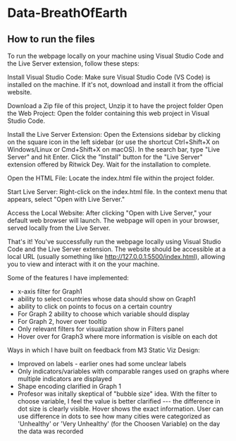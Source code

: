 # Data-BreathOfEarth
## How to run the files

To run the webpage locally on your machine using Visual Studio Code and the Live Server extension, follow these steps:

Install Visual Studio Code: Make sure Visual Studio Code (VS Code) is installed on the machine. If it's not, download and install it from the official website.

Download a Zip file of this project, Unzip it to have the project folder
Open the Web Project: Open the folder containing this web project in Visual Studio Code.

Install the Live Server Extension:
Open the Extensions sidebar by clicking on the square icon in the left sidebar (or use the shortcut Ctrl+Shift+X on Windows/Linux or Cmd+Shift+X on macOS).
In the search bar, type "Live Server" and hit Enter.
Click the "Install" button for the "Live Server" extension offered by Ritwick Dey.
Wait for the installation to complete.

Open the HTML File:
Locate the index.html file within the project folder.

Start Live Server:
Right-click on the index.html file.
In the context menu that appears, select "Open with Live Server."

Access the Local Website:
After clicking "Open with Live Server," your default web browser will launch.
The webpage will open in your browser, served locally from the Live Server.

That's it! You've successfully run the webpage locally using Visual Studio Code and the Live Server extension. The website should be accessible at a local URL (usually something like http://127.0.0.1:5500/index.html), allowing you to view and interact with it on the your machine.



Some of the features I have implemented:
- x-axis filter for Graph1
- ability to select countries whose data should show on Graph1
- ability to click on points to focus on a certain country
- For Graph 2 ability to choose which variable should display
- For Graph 2, hover over tooltip
- Only relevant filters for visualization show in Filters panel
- Hover over for Graph3 where more information is visible on each dot


Ways in which I have built on feedback from M3 Static Viz Design:
- Improved on labels - earlier ones had some unclear labels
- Only indicators/variables with comparable ranges used on graphs where multiple indicators are displayed
- Shape encoding clarified in Graph 1
- Profesor was initally skeptical of "bubble size" idea. With the filter to choose variable, I feel the value is better clarified
--- the difference in dot size is clearly visible. Hover shows the exact information. User can use difference in dots to see how many cities were categorized as 'Unhealthy' or 'Very Unhealthy' (for the Choosen Variable) on the day the data was recorded
